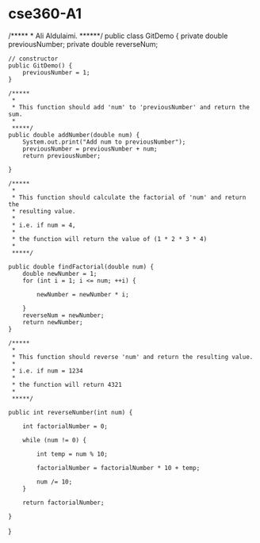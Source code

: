 # cse360-A1



/***** * Ali Aldulaimi. ******/
public class GitDemo {
    private double previousNumber;
    private double reverseNum;

    // constructor
    public GitDemo() {
        previousNumber = 1;
    }

    /*****
     *
     * This function should add 'num' to 'previousNumber' and return the sum.
     *
     *****/
    public double addNumber(double num) {
        System.out.print("Add num to previousNumber");
        previousNumber = previousNumber + num;
        return previousNumber;

    }

    /*****
     *
     * This function should calculate the factorial of 'num' and return the
     * resulting value.
     *
     * i.e. if num = 4,
     *
     * the function will return the value of (1 * 2 * 3 * 4)
     *
     *****/

    public double findFactorial(double num) {
        double newNumber = 1;
        for (int i = 1; i <= num; ++i) {

            newNumber = newNumber * i;

        }
        reverseNum = newNumber;
        return newNumber;
    }

    /*****
     *
     * This function should reverse 'num' and return the resulting value.
     *
     * i.e. if num = 1234
     *
     * the function will return 4321
     *
     *****/

    public int reverseNumber(int num) {

        int factorialNumber = 0;

        while (num != 0) {

            int temp = num % 10;

            factorialNumber = factorialNumber * 10 + temp;

            num /= 10;
        }

        return factorialNumber;

    }

}
